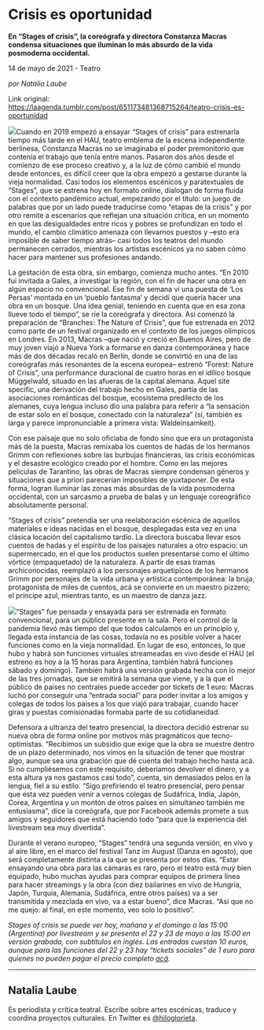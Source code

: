 # Crisis es oportunidad

**En “Stages of crisis”, la coreógrafa y directora Constanza Macras condensa situaciones que iluminan lo más absurdo de la vida posmoderna occidental.**

14 de mayo de 2021 - Teatro

_por Natalia Laube_

Link original: https://laagenda.tumblr.com/post/651173481368715264/teatro-crisis-es-oportunidad

![](https://64.media.tumblr.com/82da9e16c130d6c6967227740d4d4e2d/5ceb6b2902318cfe-42/s500x750/51a70b142382fb3e2e99d929f7dff0bc2df6bc82.jpg)Cuando en 2019 empezó a ensayar “Stages of crisis” para estrenarla tiempo más tarde en el HAU, teatro emblema de la escena independiente berlinesa, Constanza Macras no se imaginaba el poder premonitorio que contenía el trabajo que tenía entre manos. Pasaron dos años desde el comienzo de ese proceso creativo y, a la luz de cómo cambió el mundo desde entonces, es difícil creer que la obra empezó a gestarse durante la vieja normalidad. Casi todos los elementos escénicos y paratextuales de “Stages”, que se estrena hoy en formato online, dialogan de forma fluida con el contexto pandémico actual, empezando por el título: un juego de palabras que por un lado puede traducirse como “etapas de la crisis” y por otro remite a escenarios que reflejan una situación crítica, en un momento en que las desigualdades entre ricos y pobres se profundizan en todo el mundo, el cambio climático amenaza con llevarnos puestos y –esto era imposible de saber tiempo atrás– casi todos los teatros del mundo permanecen cerrados, mientras los artistas escénicos ya no saben cómo hacer para mantener sus profesiones andando.  

La gestación de esta obra, sin embargo, comienza mucho antes. “En 2010 fui invitada a Gales, a investigar la región, con el fin de hacer una obra en algún espacio no convencional. Ese fin de semana vi una puesta de ‘Los Persas’ montada en un ‘pueblo fantasma’ y decidí que quería hacer una obra en un bosque. Una idea genial, teniendo en cuenta que en esa zona llueve todo el tiempo”, se ríe la coreógrafa y directora. Así comenzó la preparación de  “Branches: The Nature of Crisis”, que fue estrenada en 2012 como parte de un festival organizado en el contexto de los juegos olímpicos en Londres. En 2013, Macras –que nació y creció en Buenos Aires, pero de muy joven viajó a Nueva York a formarse en danza contemporánea y hace más de dos décadas recaló en Berlín, donde se convirtió en una de las coreógrafas más resonantes de la escena europea– estrenó “Forest: Nature of Crisis”, una performance duracional de cuatro horas en el idílico bosque Müggelwald, situado en las afueras de la capital alemana. Aquel site specific, una derivación del trabajo hecho en Gales, partía de las asociaciones románticas del bosque, ecosistema predilecto de los alemanes, cuya lengua incluso dio una palabra para referir a “la sensación de estar solo en el bosque, conectado con la naturaleza” (sí, también es larga y parece impronunciable a primera vista: Waldeinsamkeit). 

Con ese paisaje que no solo oficiaba de fondo sino que era un protagonista más de la puesta, Macras remixaba los cuentos de hadas de los hermanos Grimm con reflexiones sobre las burbujas financieras, las crisis económicas y el desastre ecológico creado por el hombre. Como en las mejores películas de Tarantino, las obras de Macras siempre condensan géneros y situaciones que a priori parecerían imposibles de yuxtaponer. De esta forma, logran iluminar las zonas más absurdas de la vida posmoderna occidental, con un sarcasmo a prueba de balas y un lenguaje coreográfico absolutamente personal. 

“Stages of crisis” pretendía ser una reelaboración escénica de aquellos materiales e ideas nacidas en el bosque, desplegadas esta vez en una clásica locación del capitalismo tardío. La directora buscaba llevar esos cuentos de hadas y el espíritu de los paisajes naturales a otro espacio: un supermercado, en el que los productos suelen presentarse como el último vórtice (empaquetado) de la naturaleza. A partir de esas tramas archiconocidas, reemplazó a los personajes arquetípicos de los hermanos Grimm por personajes de la vida urbana y artística contemporánea: la bruja, protagonista de miles de cuentos, acá se convierte en un maestro pizzero; el príncipe azul, mientras tanto, es un maestro de danza jazz. 


![](https://64.media.tumblr.com/37aa5f55671bd21ef51911a52e467668/5ceb6b2902318cfe-4b/s500x750/a417dd99eaf9422de7defc3ea7eb4b8c56bfc0ae.jpg)“Stages” fue pensada y ensayada para ser estrenada en formato convencional, para un público presente en la sala. Pero el control de la pandemia llevó más tiempo del que todos calculamos en un principio y, llegada esta instancia de las cosas, todavía no es posible volver a hacer funciones como en la vieja normalidad. En lugar de eso, entonces, lo que hubo y habrá son funciones virtuales streameadas en vivo desde el HAU (el estreno es hoy a la 15 horas para Argentina, también habrá funciones sábado y domingo). También habrá una versión grabada hecha con lo mejor de las tres jornadas, que se emitirá la semana que viene, y a la que el público de países no centrales puede acceder por tickets de 1 euro: Macras luchó por conseguir una “entrada social” para poder invitar a los amigos y colegas de todos los países a los que viajó para trabajar, cuando hacer giras y puestas comisionadas formaba parte de su cotidianeidad. 

Defensora a ultranza del teatro presencial, la directora decidió estrenar su nueva obra de forma online por motivos más pragmáticos que tecno-optimistas. “Recibimos un subsidio que exige que la obra se muestre dentro de un plazo determinado, nos vimos en la situación de tener que mostrar algo, aunque sea una grabación que dé cuenta del trabajo hecho hasta acá. Si no cumpliésemos con este requisito, deberíamos devolver el dinero, y a esta altura ya nos gastamos casi todo”, cuenta, sin demasiados pelos en la lengua, fiel a su estilo. “Sigo prefiriendo el teatro presencial, pero pensar que esta vez pueden venir a vernos colegas de Sudáfrica, India, Japón, Corea, Argentina y un montón de otros países en simultáneo también me entusiasma”, dice la coreógrafa, que por Facebook además promete a sus amigos y seguidores que está haciendo todo “para que la experiencia del livestream sea muy divertida”.  

Durante el verano europeo, “Stages” tendrá una segunda versión, en vivo y al aire libre, en el marco del festival Tanz im August (Danza en agosto), que será completamente distinta a la que se presenta por estos días. “Estar ensayando una obra para las cámaras es raro, pero el teatro está muy bien equipado, hubo muchas ayudas para comprar equipos de primera línea para hacer streamings  y la obra (con diez bailarines en vivo de Hungría, Japón, Turquía, Alemania, Sudáfrica, entre otros países) va a ser transmitida y mezclada en vivo, va a estar bueno”, dice Macras. “Así que no me quejo: al final, en este momento, veo solo lo positivo”. 

*Stages of crisis se puede ver hoy, mañana y el domingo a las 15:00 (Argentina) por livestream y se presenta el 22 y 23 de mayo a las 15:00 en versión grabada, con subtítulos en inglés. Las entradas cuestan 10 euros, aunque para las funciones del 22 y 23 hay “tickets sociales” de 1 euro para quienes no pueden pagar el precio completo [acá](https://www.hebbel-am-ufer.de/en/).*



---

Natalia Laube
-------------

Es periodista y crítica teatral. Escribe sobre artes escénicas, traduce y coordina proyectos culturales. En Twitter es [@hiloglorieta](https://twitter.com/hiloglorieta). 

